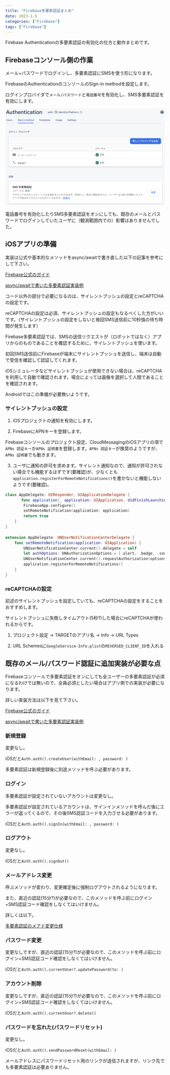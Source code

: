 ```yaml
---
title: "Firebase多要素認証まとめ"
date: 2023-1-5
categories: ["Firebase"]
tags: ["Firebase"]
---
```


Firebase Authenticationの多要素認証の有効化の仕方と動作まとめです。

## Firebaseコンソール側の作業

メール+パスワードでログインし、多要素認証にSMSを使う形になります。

FirebaseのAuthenticationのコンソールのSign-in methodを設定します。

ログインプロバイダで`メール/パスワード`と`電話番号`を有効化し、SMS多要素認証を有効にします。

![コンソールの設定](./Console.png)

電話番号を有効化したりSMS多要素認証をオンにしても、既存のメールとパスワードでログインしていたユーザに（観測範囲内での）影響はありませんでした。

## iOSアプリの準備

実装は公式や基本的なメソッドをasync/awaitで書き直した以下の記事を参考にして下さい。

[Firebase公式のガイド](https://firebase.google.com/docs/auth/ios/multi-factor?hl=ja)

[async/awaitで書いた多要素認証実装例](https://seanwakasugi.github.io/posts/firebaseauthconcurrency/)

コード以外の部分で必要になるのは、サイレントプッシュの設定とreCAPTCHAの設定です。

reCAPTCHAの設定は必須、サイレントプッシュの設定もなるべくした方がいいです。（サイレントプッシュの設定をしないと毎回SMS送信前に10秒強の待ち時間が発生します）

Firebase多要素認証では、SMSの送信リクエストが（ロボットではなく）アプリからのものであることを確認するために、サイレントプッシュを使います。

初回SMS送信前にFirebaseが端末にサイレントプッシュを送信し、端末は自動で受信を確認して認証してくれます。

iOSシミュレータなどサイレントプッシュが使用できない場合は、reCAPTCHAを利用して自動で確認されます。場合によっては画像を選択して人間であることを確認されます。

Androidではこの準備が必要無いようです。

### サイレントプッシュの設定

1. iOSプロジェクトの通知を有効にします。

2. FirebaseにAPNキーを登録します。

Firebaseコンソールのプロジェクト設定、CloudMessagingのiOSアプリの項で`APNs 認証キー`か`APNs 証明書`を登録します。`APNs 認証キー`が推奨のようですが、`APNs 証明書`でも動きます。

3. ユーザに通知の許可を求めます。サイレント通知なので、通知が許可されない場合でも機能するはずです(要確認)が、少なくとも`application.registerForRemoteNotifications()`を書かないと機能しないようです(要確認)。

```swift
class AppDelegate: UIResponder, UIApplicationDelegate {
       func application(_ application: UIApplication, didFinishLaunchingWithOptions launchOptions: [UIApplication.LaunchOptionsKey: Any]?) -> Bool {
        FirebaseApp.configure()
        setRemoteNotification(application: application)
        return true
    }
}

extension AppDelegate: UNUserNotificationCenterDelegate {
    func setRemoteNotification(application: UIApplication) {
        UNUserNotificationCenter.current().delegate = self
        let authOptions: UNAuthorizationOptions = [.alert, .badge, .sound]
        UNUserNotificationCenter.current().requestAuthorization(options: authOptions, completionHandler: {_, _ in })
        application.registerForRemoteNotifications()
    }
}
```

### reCAPTCHAの設定

前述のサイレントプッシュを設定していても、reCAPTCHAの設定をすることをおすすめします。

サイレントプッシュに失敗しタイムアウト(5秒?)した場合にreCAPTCHAが使われるからです。

1. プロジェクト設定 → TARGETのアプリ名 → Info → URL Types

2. URL Schemesに`GoogleService-Info.plist`の`REVERSED_CLIENT_ID`を入れる


## 既存のメール/パスワード認証に追加実装が必要な点

Firebaseコンソールで多要素認証をオンにしても全ユーザーの多要素認証が必須になるわけでは無いので、全員必須としたい場合はアプリ側での実装が必要になります。

詳しい実装方法は以下を見て下さい。

[Firebase公式のガイド](https://firebase.google.com/docs/auth/ios/multi-factor?hl=ja)

[async/awaitで書いた多要素認証実装例](https://seanwakasugi.github.io/posts/firebaseauthconcurrency/)

### 新規登録

変更なし。

iOSだと`Auth.auth().createUser(withEmail: , password: )`

多要素認証は新規登録後に別途メソッドを呼ぶ必要があります。

### ログイン

多要素認証が設定されていないアカウントは変更なし。

多要素認証が設定されているアカウントは、サインインメソッドを呼んだ後にエラーが返ってくるので、その後SMS認証コードを入力させる必要があります。

iOSだと`Auth.auth().signIn(withEmail: , password: )`

### ログアウト

変更なし。

iOSだと`Auth.auth().signOut()`

### メールアドレス変更

呼ぶメソッドが変わり、変更確定後に強制ログアウトされるようになります。

また、直近の認証(15分?)が必要なので、このメソッドを呼ぶ前にログイン+SMS認証コード確認をしなくてはいけません。

詳しくは以下。

[多要素認証のメアド変更仕様](https://seanwakasugi.github.io/posts/firebaseauthconcurrency2/)

### パスワード変更

変更なしですが、直近の認証(15分?)が必要なので、このメソッドを呼ぶ前にログイン+SMS認証コード確認をしなくてはいけません。

iOSだと`Auth.auth().currentUser?.updatePassword(to: )`

### アカウント削除

変更なしですが、直近の認証(15分?)が必要なので、このメソッドを呼ぶ前にログイン+SMS認証コード確認をしなくてはいけません。

iOSだと`Auth.auth().currentUser?.delete()`

### パスワードを忘れた(パスワードリセット)

変更なし。

iOSだと`Auth.auth().sendPasswordReset(withEmail: )`

メールアドレスにパスワードリセット用のリンクが送信されますが、リンク先でも多要素認証は必要ありません。